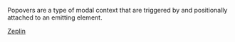 Popovers are a type of modal context that are triggered by and positionally attached to an emitting element.

[Zeplin](https://app.zeplin.io/project/58ee6d2560180d67d850f45e/screen/59431560a20e9b8d9e7d4a1c)